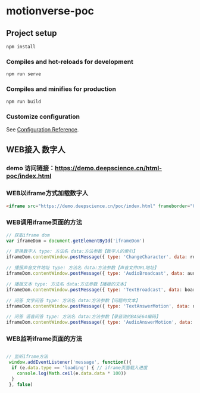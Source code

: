 # motionverse-poc

## Project setup
```
npm install
```

### Compiles and hot-reloads for development
```
npm run serve
```

### Compiles and minifies for production
```
npm run build
```

### Customize configuration
See [Configuration Reference](https://cli.vuejs.org/config/).

## WEB接入 数字人

### demo 访问链接：https://demo.deepscience.cn/html-poc/index.html

### WEB以iframe方式加载数字人
```html
<iframe src="https://demo.deepscience.cn/poc/index.html" frameborder="0" allow="autoplay" id="iframeDom"></iframe>
```

### WEB调用iframe页面的方法
```javascript
// 获取iframe dom
var iframeDom = document.getElementById('iframeDom')

// 更换数字人 type: 方法名 data:方法参数【数字人的索引】
iframeDom.contentWindow.postMessage({ type: 'ChangeCharacter', data: roleIndex }, '*')

// 播报声音文件地址 type: 方法名 data:方法参数【声音文件URL地址】
iframeDom.contentWindow.postMessage({ type: 'AudioBroadcast', data: audioUrl] }, '*')

// 播报文本 type: 方法名 data:方法参数【播报的文本】
iframeDom.contentWindow.postMessage({ type: 'TextBroadcast', data: boardcastText }, '*')

// 问答 文字问答 type: 方法名 data:方法参数【问题的文本】
iframeDom.contentWindow.postMessage({ type: 'TextAnswerMotion', data: qaText }, '*')

// 问答 语音问答 type: 方法名 data:方法参数【录音流的BASE64编码】
iframeDom.contentWindow.postMessage({ type: 'AudioAnswerMotion', data: base64 }, '*')
```

### WEB监听iframe页面的方法
```javascript

// 监听iframe方法
 window.addEventListener('message', function(){
  if (e.data.type == 'loading') { // iframe页面载入进度
    console.log(Math.ceil(e.data.data * 100))
  }
 }, false)
```
